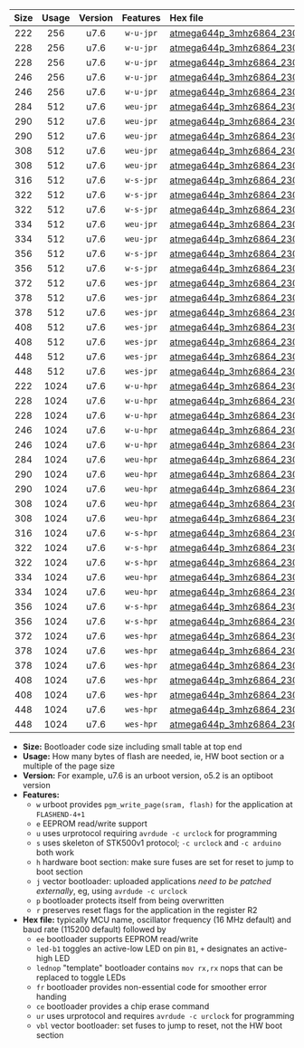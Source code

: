 |Size|Usage|Version|Features|Hex file|
|:-:|:-:|:-:|:-:|:--|
|222|256|u7.6|`w-u-jpr`|[atmega644p_3mhz6864_230400bps_ur_vbl.hex](https://raw.githubusercontent.com/stefanrueger/urboot/main/bootloaders/atmega644p/fcpu_3mhz6864/230400_bps/atmega644p_3mhz6864_230400bps_ur_vbl.hex)|
|228|256|u7.6|`w-u-jpr`|[atmega644p_3mhz6864_230400bps_led+b0_ur_vbl.hex](https://raw.githubusercontent.com/stefanrueger/urboot/main/bootloaders/atmega644p/fcpu_3mhz6864/230400_bps/atmega644p_3mhz6864_230400bps_led+b0_ur_vbl.hex)|
|228|256|u7.6|`w-u-jpr`|[atmega644p_3mhz6864_230400bps_lednop_ur_vbl.hex](https://raw.githubusercontent.com/stefanrueger/urboot/main/bootloaders/atmega644p/fcpu_3mhz6864/230400_bps/atmega644p_3mhz6864_230400bps_lednop_ur_vbl.hex)|
|246|256|u7.6|`w-u-jpr`|[atmega644p_3mhz6864_230400bps_led+b0_fr_ur_vbl.hex](https://raw.githubusercontent.com/stefanrueger/urboot/main/bootloaders/atmega644p/fcpu_3mhz6864/230400_bps/atmega644p_3mhz6864_230400bps_led+b0_fr_ur_vbl.hex)|
|246|256|u7.6|`w-u-jpr`|[atmega644p_3mhz6864_230400bps_lednop_fr_ur_vbl.hex](https://raw.githubusercontent.com/stefanrueger/urboot/main/bootloaders/atmega644p/fcpu_3mhz6864/230400_bps/atmega644p_3mhz6864_230400bps_lednop_fr_ur_vbl.hex)|
|284|512|u7.6|`weu-jpr`|[atmega644p_3mhz6864_230400bps_ee_ur_vbl.hex](https://raw.githubusercontent.com/stefanrueger/urboot/main/bootloaders/atmega644p/fcpu_3mhz6864/230400_bps/atmega644p_3mhz6864_230400bps_ee_ur_vbl.hex)|
|290|512|u7.6|`weu-jpr`|[atmega644p_3mhz6864_230400bps_ee_led+b0_ur_vbl.hex](https://raw.githubusercontent.com/stefanrueger/urboot/main/bootloaders/atmega644p/fcpu_3mhz6864/230400_bps/atmega644p_3mhz6864_230400bps_ee_led+b0_ur_vbl.hex)|
|290|512|u7.6|`weu-jpr`|[atmega644p_3mhz6864_230400bps_ee_lednop_ur_vbl.hex](https://raw.githubusercontent.com/stefanrueger/urboot/main/bootloaders/atmega644p/fcpu_3mhz6864/230400_bps/atmega644p_3mhz6864_230400bps_ee_lednop_ur_vbl.hex)|
|308|512|u7.6|`weu-jpr`|[atmega644p_3mhz6864_230400bps_ee_led+b0_fr_ur_vbl.hex](https://raw.githubusercontent.com/stefanrueger/urboot/main/bootloaders/atmega644p/fcpu_3mhz6864/230400_bps/atmega644p_3mhz6864_230400bps_ee_led+b0_fr_ur_vbl.hex)|
|308|512|u7.6|`weu-jpr`|[atmega644p_3mhz6864_230400bps_ee_lednop_fr_ur_vbl.hex](https://raw.githubusercontent.com/stefanrueger/urboot/main/bootloaders/atmega644p/fcpu_3mhz6864/230400_bps/atmega644p_3mhz6864_230400bps_ee_lednop_fr_ur_vbl.hex)|
|316|512|u7.6|`w-s-jpr`|[atmega644p_3mhz6864_230400bps_vbl.hex](https://raw.githubusercontent.com/stefanrueger/urboot/main/bootloaders/atmega644p/fcpu_3mhz6864/230400_bps/atmega644p_3mhz6864_230400bps_vbl.hex)|
|322|512|u7.6|`w-s-jpr`|[atmega644p_3mhz6864_230400bps_led+b0_vbl.hex](https://raw.githubusercontent.com/stefanrueger/urboot/main/bootloaders/atmega644p/fcpu_3mhz6864/230400_bps/atmega644p_3mhz6864_230400bps_led+b0_vbl.hex)|
|322|512|u7.6|`w-s-jpr`|[atmega644p_3mhz6864_230400bps_lednop_vbl.hex](https://raw.githubusercontent.com/stefanrueger/urboot/main/bootloaders/atmega644p/fcpu_3mhz6864/230400_bps/atmega644p_3mhz6864_230400bps_lednop_vbl.hex)|
|334|512|u7.6|`weu-jpr`|[atmega644p_3mhz6864_230400bps_ee_led+b0_fr_ce_ur_vbl.hex](https://raw.githubusercontent.com/stefanrueger/urboot/main/bootloaders/atmega644p/fcpu_3mhz6864/230400_bps/atmega644p_3mhz6864_230400bps_ee_led+b0_fr_ce_ur_vbl.hex)|
|334|512|u7.6|`weu-jpr`|[atmega644p_3mhz6864_230400bps_ee_lednop_fr_ce_ur_vbl.hex](https://raw.githubusercontent.com/stefanrueger/urboot/main/bootloaders/atmega644p/fcpu_3mhz6864/230400_bps/atmega644p_3mhz6864_230400bps_ee_lednop_fr_ce_ur_vbl.hex)|
|356|512|u7.6|`w-s-jpr`|[atmega644p_3mhz6864_230400bps_led+b0_fr_vbl.hex](https://raw.githubusercontent.com/stefanrueger/urboot/main/bootloaders/atmega644p/fcpu_3mhz6864/230400_bps/atmega644p_3mhz6864_230400bps_led+b0_fr_vbl.hex)|
|356|512|u7.6|`w-s-jpr`|[atmega644p_3mhz6864_230400bps_lednop_fr_vbl.hex](https://raw.githubusercontent.com/stefanrueger/urboot/main/bootloaders/atmega644p/fcpu_3mhz6864/230400_bps/atmega644p_3mhz6864_230400bps_lednop_fr_vbl.hex)|
|372|512|u7.6|`wes-jpr`|[atmega644p_3mhz6864_230400bps_ee_vbl.hex](https://raw.githubusercontent.com/stefanrueger/urboot/main/bootloaders/atmega644p/fcpu_3mhz6864/230400_bps/atmega644p_3mhz6864_230400bps_ee_vbl.hex)|
|378|512|u7.6|`wes-jpr`|[atmega644p_3mhz6864_230400bps_ee_led+b0_vbl.hex](https://raw.githubusercontent.com/stefanrueger/urboot/main/bootloaders/atmega644p/fcpu_3mhz6864/230400_bps/atmega644p_3mhz6864_230400bps_ee_led+b0_vbl.hex)|
|378|512|u7.6|`wes-jpr`|[atmega644p_3mhz6864_230400bps_ee_lednop_vbl.hex](https://raw.githubusercontent.com/stefanrueger/urboot/main/bootloaders/atmega644p/fcpu_3mhz6864/230400_bps/atmega644p_3mhz6864_230400bps_ee_lednop_vbl.hex)|
|408|512|u7.6|`wes-jpr`|[atmega644p_3mhz6864_230400bps_ee_led+b0_fr_vbl.hex](https://raw.githubusercontent.com/stefanrueger/urboot/main/bootloaders/atmega644p/fcpu_3mhz6864/230400_bps/atmega644p_3mhz6864_230400bps_ee_led+b0_fr_vbl.hex)|
|408|512|u7.6|`wes-jpr`|[atmega644p_3mhz6864_230400bps_ee_lednop_fr_vbl.hex](https://raw.githubusercontent.com/stefanrueger/urboot/main/bootloaders/atmega644p/fcpu_3mhz6864/230400_bps/atmega644p_3mhz6864_230400bps_ee_lednop_fr_vbl.hex)|
|448|512|u7.6|`wes-jpr`|[atmega644p_3mhz6864_230400bps_ee_led+b0_fr_ce_vbl.hex](https://raw.githubusercontent.com/stefanrueger/urboot/main/bootloaders/atmega644p/fcpu_3mhz6864/230400_bps/atmega644p_3mhz6864_230400bps_ee_led+b0_fr_ce_vbl.hex)|
|448|512|u7.6|`wes-jpr`|[atmega644p_3mhz6864_230400bps_ee_lednop_fr_ce_vbl.hex](https://raw.githubusercontent.com/stefanrueger/urboot/main/bootloaders/atmega644p/fcpu_3mhz6864/230400_bps/atmega644p_3mhz6864_230400bps_ee_lednop_fr_ce_vbl.hex)|
|222|1024|u7.6|`w-u-hpr`|[atmega644p_3mhz6864_230400bps_ur.hex](https://raw.githubusercontent.com/stefanrueger/urboot/main/bootloaders/atmega644p/fcpu_3mhz6864/230400_bps/atmega644p_3mhz6864_230400bps_ur.hex)|
|228|1024|u7.6|`w-u-hpr`|[atmega644p_3mhz6864_230400bps_led+b0_ur.hex](https://raw.githubusercontent.com/stefanrueger/urboot/main/bootloaders/atmega644p/fcpu_3mhz6864/230400_bps/atmega644p_3mhz6864_230400bps_led+b0_ur.hex)|
|228|1024|u7.6|`w-u-hpr`|[atmega644p_3mhz6864_230400bps_lednop_ur.hex](https://raw.githubusercontent.com/stefanrueger/urboot/main/bootloaders/atmega644p/fcpu_3mhz6864/230400_bps/atmega644p_3mhz6864_230400bps_lednop_ur.hex)|
|246|1024|u7.6|`w-u-hpr`|[atmega644p_3mhz6864_230400bps_led+b0_fr_ur.hex](https://raw.githubusercontent.com/stefanrueger/urboot/main/bootloaders/atmega644p/fcpu_3mhz6864/230400_bps/atmega644p_3mhz6864_230400bps_led+b0_fr_ur.hex)|
|246|1024|u7.6|`w-u-hpr`|[atmega644p_3mhz6864_230400bps_lednop_fr_ur.hex](https://raw.githubusercontent.com/stefanrueger/urboot/main/bootloaders/atmega644p/fcpu_3mhz6864/230400_bps/atmega644p_3mhz6864_230400bps_lednop_fr_ur.hex)|
|284|1024|u7.6|`weu-hpr`|[atmega644p_3mhz6864_230400bps_ee_ur.hex](https://raw.githubusercontent.com/stefanrueger/urboot/main/bootloaders/atmega644p/fcpu_3mhz6864/230400_bps/atmega644p_3mhz6864_230400bps_ee_ur.hex)|
|290|1024|u7.6|`weu-hpr`|[atmega644p_3mhz6864_230400bps_ee_led+b0_ur.hex](https://raw.githubusercontent.com/stefanrueger/urboot/main/bootloaders/atmega644p/fcpu_3mhz6864/230400_bps/atmega644p_3mhz6864_230400bps_ee_led+b0_ur.hex)|
|290|1024|u7.6|`weu-hpr`|[atmega644p_3mhz6864_230400bps_ee_lednop_ur.hex](https://raw.githubusercontent.com/stefanrueger/urboot/main/bootloaders/atmega644p/fcpu_3mhz6864/230400_bps/atmega644p_3mhz6864_230400bps_ee_lednop_ur.hex)|
|308|1024|u7.6|`weu-hpr`|[atmega644p_3mhz6864_230400bps_ee_led+b0_fr_ur.hex](https://raw.githubusercontent.com/stefanrueger/urboot/main/bootloaders/atmega644p/fcpu_3mhz6864/230400_bps/atmega644p_3mhz6864_230400bps_ee_led+b0_fr_ur.hex)|
|308|1024|u7.6|`weu-hpr`|[atmega644p_3mhz6864_230400bps_ee_lednop_fr_ur.hex](https://raw.githubusercontent.com/stefanrueger/urboot/main/bootloaders/atmega644p/fcpu_3mhz6864/230400_bps/atmega644p_3mhz6864_230400bps_ee_lednop_fr_ur.hex)|
|316|1024|u7.6|`w-s-hpr`|[atmega644p_3mhz6864_230400bps.hex](https://raw.githubusercontent.com/stefanrueger/urboot/main/bootloaders/atmega644p/fcpu_3mhz6864/230400_bps/atmega644p_3mhz6864_230400bps.hex)|
|322|1024|u7.6|`w-s-hpr`|[atmega644p_3mhz6864_230400bps_led+b0.hex](https://raw.githubusercontent.com/stefanrueger/urboot/main/bootloaders/atmega644p/fcpu_3mhz6864/230400_bps/atmega644p_3mhz6864_230400bps_led+b0.hex)|
|322|1024|u7.6|`w-s-hpr`|[atmega644p_3mhz6864_230400bps_lednop.hex](https://raw.githubusercontent.com/stefanrueger/urboot/main/bootloaders/atmega644p/fcpu_3mhz6864/230400_bps/atmega644p_3mhz6864_230400bps_lednop.hex)|
|334|1024|u7.6|`weu-hpr`|[atmega644p_3mhz6864_230400bps_ee_led+b0_fr_ce_ur.hex](https://raw.githubusercontent.com/stefanrueger/urboot/main/bootloaders/atmega644p/fcpu_3mhz6864/230400_bps/atmega644p_3mhz6864_230400bps_ee_led+b0_fr_ce_ur.hex)|
|334|1024|u7.6|`weu-hpr`|[atmega644p_3mhz6864_230400bps_ee_lednop_fr_ce_ur.hex](https://raw.githubusercontent.com/stefanrueger/urboot/main/bootloaders/atmega644p/fcpu_3mhz6864/230400_bps/atmega644p_3mhz6864_230400bps_ee_lednop_fr_ce_ur.hex)|
|356|1024|u7.6|`w-s-hpr`|[atmega644p_3mhz6864_230400bps_led+b0_fr.hex](https://raw.githubusercontent.com/stefanrueger/urboot/main/bootloaders/atmega644p/fcpu_3mhz6864/230400_bps/atmega644p_3mhz6864_230400bps_led+b0_fr.hex)|
|356|1024|u7.6|`w-s-hpr`|[atmega644p_3mhz6864_230400bps_lednop_fr.hex](https://raw.githubusercontent.com/stefanrueger/urboot/main/bootloaders/atmega644p/fcpu_3mhz6864/230400_bps/atmega644p_3mhz6864_230400bps_lednop_fr.hex)|
|372|1024|u7.6|`wes-hpr`|[atmega644p_3mhz6864_230400bps_ee.hex](https://raw.githubusercontent.com/stefanrueger/urboot/main/bootloaders/atmega644p/fcpu_3mhz6864/230400_bps/atmega644p_3mhz6864_230400bps_ee.hex)|
|378|1024|u7.6|`wes-hpr`|[atmega644p_3mhz6864_230400bps_ee_led+b0.hex](https://raw.githubusercontent.com/stefanrueger/urboot/main/bootloaders/atmega644p/fcpu_3mhz6864/230400_bps/atmega644p_3mhz6864_230400bps_ee_led+b0.hex)|
|378|1024|u7.6|`wes-hpr`|[atmega644p_3mhz6864_230400bps_ee_lednop.hex](https://raw.githubusercontent.com/stefanrueger/urboot/main/bootloaders/atmega644p/fcpu_3mhz6864/230400_bps/atmega644p_3mhz6864_230400bps_ee_lednop.hex)|
|408|1024|u7.6|`wes-hpr`|[atmega644p_3mhz6864_230400bps_ee_led+b0_fr.hex](https://raw.githubusercontent.com/stefanrueger/urboot/main/bootloaders/atmega644p/fcpu_3mhz6864/230400_bps/atmega644p_3mhz6864_230400bps_ee_led+b0_fr.hex)|
|408|1024|u7.6|`wes-hpr`|[atmega644p_3mhz6864_230400bps_ee_lednop_fr.hex](https://raw.githubusercontent.com/stefanrueger/urboot/main/bootloaders/atmega644p/fcpu_3mhz6864/230400_bps/atmega644p_3mhz6864_230400bps_ee_lednop_fr.hex)|
|448|1024|u7.6|`wes-hpr`|[atmega644p_3mhz6864_230400bps_ee_led+b0_fr_ce.hex](https://raw.githubusercontent.com/stefanrueger/urboot/main/bootloaders/atmega644p/fcpu_3mhz6864/230400_bps/atmega644p_3mhz6864_230400bps_ee_led+b0_fr_ce.hex)|
|448|1024|u7.6|`wes-hpr`|[atmega644p_3mhz6864_230400bps_ee_lednop_fr_ce.hex](https://raw.githubusercontent.com/stefanrueger/urboot/main/bootloaders/atmega644p/fcpu_3mhz6864/230400_bps/atmega644p_3mhz6864_230400bps_ee_lednop_fr_ce.hex)|

- **Size:** Bootloader code size including small table at top end
- **Usage:** How many bytes of flash are needed, ie, HW boot section or a multiple of the page size
- **Version:** For example, u7.6 is an urboot version, o5.2 is an optiboot version
- **Features:**
  + `w` urboot provides `pgm_write_page(sram, flash)` for the application at `FLASHEND-4+1`
  + `e` EEPROM read/write support
  + `u` uses urprotocol requiring `avrdude -c urclock` for programming
  + `s` uses skeleton of STK500v1 protocol; `-c urclock` and `-c arduino` both work
  + `h` hardware boot section: make sure fuses are set for reset to jump to boot section
  + `j` vector bootloader: uploaded applications *need to be patched externally*, eg, using `avrdude -c urclock`
  + `p` bootloader protects itself from being overwritten
  + `r` preserves reset flags for the application in the register R2
- **Hex file:** typically MCU name, oscillator frequency (16 MHz default) and baud rate (115200 default) followed by
  + `ee` bootloader supports EEPROM read/write
  + `led-b1` toggles an active-low LED on pin `B1`, `+` designates an active-high LED
  + `lednop` "template" bootloader contains `mov rx,rx` nops that can be replaced to toggle LEDs
  + `fr` bootloader provides non-essential code for smoother error handing
  + `ce` bootloader provides a chip erase command
  + `ur` uses urprotocol and requires `avrdude -c urclock` for programming
  + `vbl` vector bootloader: set fuses to jump to reset, not the HW boot section
